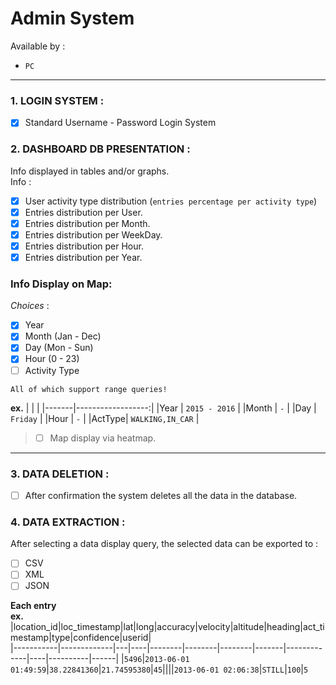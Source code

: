 # Admin System

Available by :
  
- `PC`
___
### 1. LOGIN SYSTEM :  
 - [x] Standard Username - Password Login System

### 2. DASHBOARD DB PRESENTATION :
  Info displayed in tables and/or graphs.  
  Info :  
  - [x] User activity type distribution (`entries percentage per activity type`)
  - [x] Entries distribution per User.
  - [x] Entries distribution per Month.
  - [x] Entries distribution per WeekDay.
  - [x] Entries distribution per Hour.
  - [x] Entries distribution per Year.
  
### Info Display on Map: 
 *Choices* :  
  + [x] Year
  + [x] Month (Jan - Dec)
  + [x] Day (Mon - Sun)
  + [x] Hour (0 - 23)
  + [ ] Activity Type  
 
  `All of which support range queries!`

**ex.**
|       |                   |
|-------|------------------:|
|Year   | `2015 - 2016`     |
|Month  | `-`               |
|Day    | `Friday`          |
|Hour   | `-`               |
|ActType| `WALKING,IN_CAR`  |

> - [ ] Map display via heatmap.
---

### 3. DATA DELETION : 
- [ ] After confirmation the system deletes all the data in the database.

### 4. DATA EXTRACTION :
  After selecting a data display query, the selected data can be exported to :  
  - [ ] CSV 
  - [ ] XML
  - [ ] JSON

**Each entry**  
**ex.**
|location_id|loc_timestamp|lat|long|accuracy|velocity|altitude|heading|act_timestamp|type|confidence|userid|            
|-----------|-------------|---|----|--------|--------|--------|-------|-------------|----|----------|------|
|`5496`|`2013-06-01 01:49:59`|`38.22841360`|`21.74595380`|`45`||||`2013-06-01 02:06:38`|`STILL`|`100`|`5`